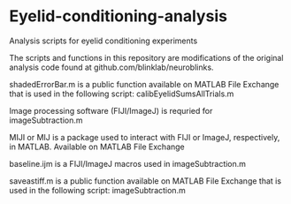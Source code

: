 # Eyelid-conditioning-analysis
Analysis scripts for eyelid conditioning experiments

The scripts and functions in this repository are modifications of the original analysis code found at github.com/blinklab/neuroblinks. 

shadedErrorBar.m is a public function available on MATLAB File Exchange that is used in the following script: calibEyelidSumsAllTrials.m


Image processing software (FIJI/ImageJ) is requried for imageSubtraction.m

MIJI or MIJ is a package used to interact with FIJI or ImageJ, respectively, in MATLAB. Available on MATLAB File Exchange

baseline.ijm is a FIJI/ImageJ macros used in imageSubtraction.m

saveastiff.m is a public function available on MATLAB File Exchange that is used in the following script: imageSubtraction.m
